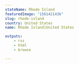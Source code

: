 ```yaml
---
stateName: Rhode Island
featuredImage: "1561421436"
slug: rhode-island
country: United States
name: Rhode Island|United States

outputs:
    - rss
    - html
    - browse

---
```

